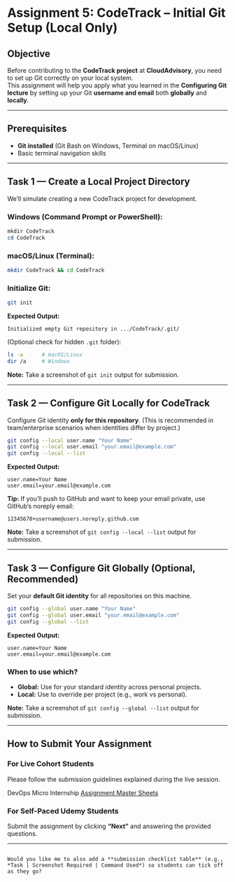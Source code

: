 # Assignment 5: CodeTrack – Initial Git Setup (Local Only)

## Objective
Before contributing to the **CodeTrack project** at **CloudAdvisory**, you need to set up Git correctly on your local system.  
This assignment will help you apply what you learned in the **Configuring Git lecture** by setting up your Git **username and email** both **globally** and **locally**.

---

## Prerequisites
- **Git installed** (Git Bash on Windows, Terminal on macOS/Linux)  
- Basic terminal navigation skills  

---

## Task 1 — Create a Local Project Directory

We’ll simulate creating a new CodeTrack project for development.  

### Windows (Command Prompt or PowerShell):
```powershell
mkdir CodeTrack
cd CodeTrack
````

### macOS/Linux (Terminal):

```bash
mkdir CodeTrack && cd CodeTrack
```

### Initialize Git:

```bash
git init
```

**Expected Output:**

```
Initialized empty Git repository in .../CodeTrack/.git/
```

(Optional check for hidden `.git` folder):

```bash
ls -a      # macOS/Linux
dir /a     # Windows
```

**Note:** Take a screenshot of `git init` output for submission.

---

## Task 2 — Configure Git Locally for CodeTrack

Configure Git identity **only for this repository**.
(This is recommended in team/enterprise scenarios when identities differ by project.)

```bash
git config --local user.name "Your Name"
git config --local user.email "your.email@example.com"
git config --local --list
```

**Expected Output:**

```
user.name=Your Name
user.email=your.email@example.com
```

**Tip:** If you’ll push to GitHub and want to keep your email private, use GitHub’s noreply email:

```
12345678+username@users.noreply.github.com
```

**Note:** Take a screenshot of `git config --local --list` output for submission.

---

## Task 3 — Configure Git Globally (Optional, Recommended)

Set your **default Git identity** for all repositories on this machine.

```bash
git config --global user.name "Your Name"
git config --global user.email "your.email@example.com"
git config --global --list
```

**Expected Output:**

```
user.name=Your Name
user.email=your.email@example.com
```

### When to use which?

* **Global:** Use for your standard identity across personal projects.
* **Local:** Use to override per project (e.g., work vs personal).

**Note:** Take a screenshot of `git config --global --list` output for submission.

---

## How to Submit Your Assignment

### For Live Cohort Students

Please follow the submission guidelines explained during the live session.

DevOps Micro Internship [Assignment Master Sheets](https://docs.google.com/spreadsheets/d/1HnlenHEjytvLJMy84bBF-5B1RABaY_BjbfwCj-qnvHM/edit?gid=1951781267#gid=1951781267)

### For Self-Paced Udemy Students

Submit the assignment by clicking **“Next”** and answering the provided questions.

---

```

Would you like me to also add a **submission checklist table** (e.g., *Task | Screenshot Required | Command Used*) so students can tick off as they go?
```
